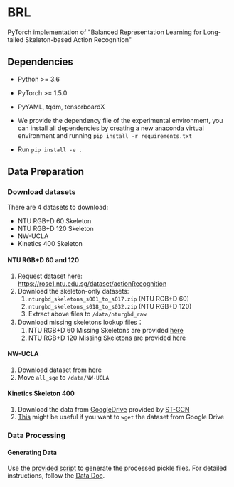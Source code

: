 # BRL
PyTorch implementation of "Balanced Representation Learning for Long-tailed Skeleton-based Action Recognition"

## Dependencies

- Python >= 3.6
- PyTorch >= 1.5.0
- PyYAML, tqdm, tensorboardX

- We provide the dependency file of the experimental environment, you can install all dependencies by creating a new anaconda virtual environment and running `pip install -r requirements.txt `
- Run `pip install -e .` 

## Data Preparation

### Download datasets

There are 4 datasets to download:

- NTU RGB+D 60 Skeleton
- NTU RGB+D 120 Skeleton
- NW-UCLA
- Kinetics 400 Skeleton

#### NTU RGB+D 60 and 120

1. Request dataset here: https://rose1.ntu.edu.sg/dataset/actionRecognition
2. Download the skeleton-only datasets:
   1. `nturgbd_skeletons_s001_to_s017.zip` (NTU RGB+D 60)
   2. `nturgbd_skeletons_s018_to_s032.zip` (NTU RGB+D 120)
   3. Extract above files to `/data/nturgbd_raw`
3. Download missing skeletons lookup files：
   1. NTU RGB+D 60 Missing Skeletons are provided [here](https://raw.githubusercontent.com/shahroudy/NTURGB-D/master/Matlab/NTU_RGBD_samples_with_missing_skeletons.txt)
   2. NTU RGB+D 120 Missing Skeletons are provided [here](https://raw.githubusercontent.com/shahroudy/NTURGB-D/master/Matlab/NTU_RGBD120_samples_with_missing_skeletons.txt)

#### NW-UCLA

1. Download dataset from [here](https://www.dropbox.com/s/10pcm4pksjy6mkq/all_sqe.zip?dl=0)
2. Move `all_sqe` to `/data/NW-UCLA`

#### Kinetics Skeleton 400

1. Download the data from [GoogleDrive](https://drive.google.com/drive/folders/1SPQ6FmFsjGg3f59uCWfdUWI-5HJM_YhZ) provided by [ST-GCN](https://github.com/yysijie/st-gcn/blob/master/OLD_README.md#kinetics-skeleton)
2. [This](https://silicondales.com/tutorials/g-suite/how-to-wget-files-from-google-drive/) might be useful if you want to `wget` the dataset from Google Drive

### Data Processing

#### Generating Data

Use the [provided script](/data/utils/ntu_preproc.py) to generate the processed pickle files. 
For detailed instructions, follow the [Data Doc](/data/README.md).
